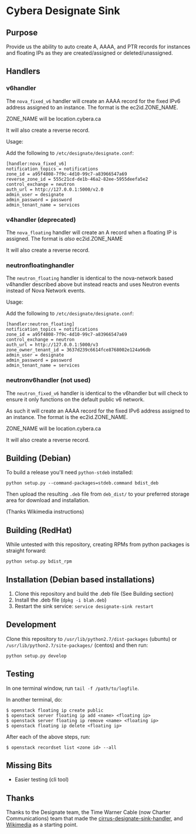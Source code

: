 # Cybera Designate Sink

## Purpose

Provide us the ability to auto create A, AAAA, and PTR records for instances and floating IPs as they are created/assigned or deleted/unassigned.

## Handlers

### v6handler

The `nova_fixed_v6` handler will create an AAAA record for the fixed IPv6 address assigned to an instance. The format is the ec2id.ZONE_NAME.

ZONE_NAME will be location.cybera.ca

It will also create a reverse record.

Usage:

Add the following to `/etc/designate/designate.conf`:

```
[handler:nova_fixed_v6]
notification_topics = notifications
zone_id = a95f4808-7f9c-4d10-99c7-a83966547a69
reverse_zone_id = 555c21cd-de1b-46a2-82ee-5955deefa5e2
control_exchange = neutron
auth_url = http://127.0.0.1:5000/v2.0
admin_user = designate
admin_password = password
admin_tenant_name = services
```

### v4handler (deprecated)

The `nova_floating` handler will create an A record when a floating IP is assigned. The format is *also* ec2id.ZONE_NAME

It will also create a reverse record.

### neutronfloatinghandler

The `neutron_floating` handler is identical to the nova-network based v4handler described above but instead reacts and uses Neutron events instead of Nova Network events.

Usage:

Add the following to `/etc/designate/designate.conf`:

```
[handler:neutron_floating]
notification_topics = notifications
zone_id = a95f4808-7f9c-4d10-99c7-a83966547a69
control_exchange = neutron
auth_url = http://127.0.0.1:5000/v3
zone_owner_tenant_id = 3637d239c6614fce8768002e124a96db
admin_user = designate
admin_password = password
admin_tenant_name = services
```

### neutronv6handler (not used)

The `neutron_fixed_v6` handler is identical to the v6handler but will check to ensure it only functions on the default public v6 network.

As such it will create an AAAA record for the fixed IPv6 address assigned to an instance. The format is the ec2id.ZONE_NAME.

ZONE_NAME will be location.cybera.ca

It will also create a reverse record.

## Building (Debian)

To build a release you'll need `python-stdeb` installed:

    python setup.py --command-packages=stdeb.command bdist_deb

Then upload the resulting `.deb` file from `deb_dist/` to your preferred storage area for download and installation.

(Thanks Wikimedia instructions)

## Building (RedHat)

While untested with this repository, creating RPMs from python packages is straight forward:

    python setup.py bdist_rpm

## Installation (Debian based installations)

  1. Clone this repository and build the .deb file (See Building section)
  2. Install the .deb file (`dpkg -i blah.deb`)
  3. Restart the sink service: `service designate-sink restart`

## Development

Clone this repository to `/usr/lib/python2.7/dist-packages` (ubuntu) or `/usr/lib/python2.7/site-packages/` (centos) and then run:

    python setup.py develop

## Testing

In one terminal window, run `tail -f /path/to/logfile`.

In another terminal, do:

```shell
$ openstack floating ip create public
$ openstack server floating ip add <name> <floating ip>
$ openstack server floating ip remove <name> <floating ip>
$ openstack floating ip delete <floating ip>
```

After each of the above steps, run:

```shell
$ openstack recordset list <zone id> --all
```

## Missing Bits

* Easier testing (cli tool)

## Thanks

Thanks to the Designate team, the Time Warner Cable (now Charter Communications) team that made the [cirrus-designate-sink-handler](https://github.com/twc-openstack/cirrus-designate-sink-handler), and [Wikimedia](https://phabricator.wikimedia.org/diffusion/GSNF/repository/master/) as a starting point.
